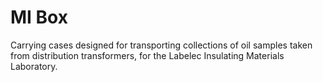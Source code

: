 # MI Box

Carrying cases designed for transporting collections of oil samples taken from distribution transformers, for the Labelec  Insulating Materials Laboratory.

